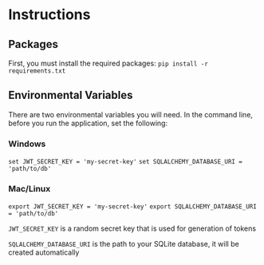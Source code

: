 # Instructions
## Packages
First, you must install the required packages:
`pip install -r requirements.txt`

## Environmental Variables
There are two environmental variables you will need.
In the command line, before you run the application, set the following:

### Windows
`set JWT_SECRET_KEY = 'my-secret-key'`
`set SQLALCHEMY_DATABASE_URI = 'path/to/db'`

### Mac/Linux
`export JWT_SECRET_KEY = 'my-secret-key'`
`export SQLALCHEMY_DATABASE_URI = 'path/to/db'`


`JWT_SECRET_KEY` is a random secret key that is used for generation of tokens

`SQLALCHEMY_DATABASE_URI` is the path to your SQLite database, it will be created automatically
